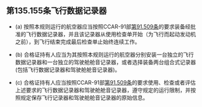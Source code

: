 ## 第135.155条飞行数据记录器

- (a) 按照本规则运行的航空器应当按照CCAR-91部[第91.509条](../91/509.md)的要求装备经批准的飞行数据记录器，并且该记录器从使用检查单开始（为飞行而起动发动机之前），到飞行结束完成最后检查单止始终连续工作。

- (b) 合格证持有人应当为其按照本规则运行的航空器分别安装一台独立的飞行数据记录器和一台独立的驾驶舱舱音记录器，或者选择装备两台组合式记录器(包括飞行数据记录器和驾驶舱舱音记录器)。

- (c) 合格证持有人应当按照CCAR-91部[第91.509条](../91/509.md)的要求使用、检查或者评估上述要求的飞行数据记录器和驾驶舱舱音记录器，遵守规定的运行限制，并按照规定保存飞行记录器和驾驶舱舱音记录器的原始信息。